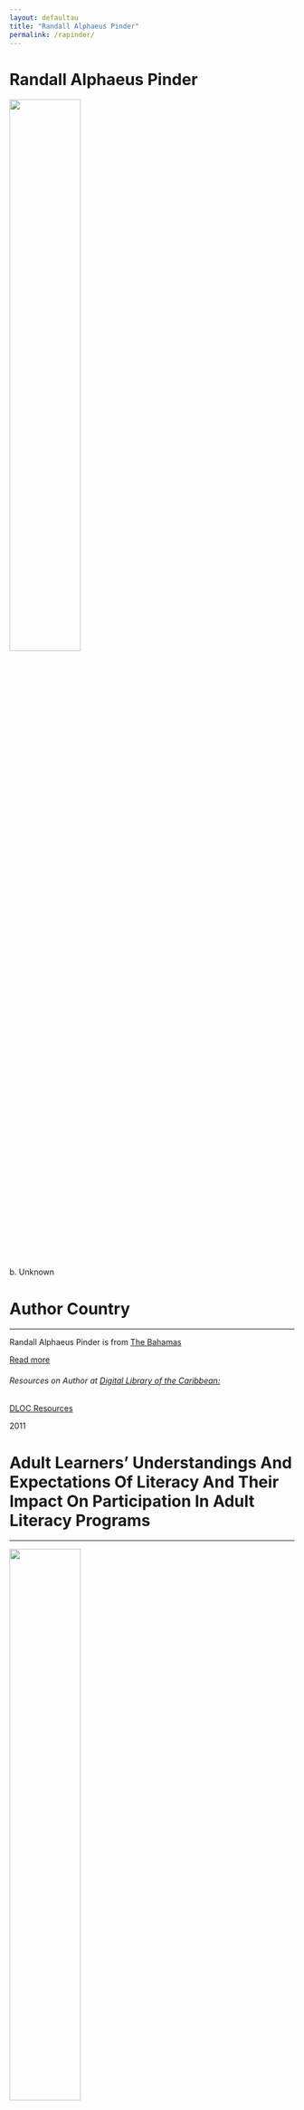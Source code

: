 ```yaml
---
layout: defaultau
title: "Randall Alphaeus Pinder"
permalink: /rapinder/
---
```

<!-- partial:index.partial.html -->
<div class="content">
    <h1>Randall Alphaeus Pinder</h1>
    <div class="quote">
        <div><img src="https://t4.ftcdn.net/jpg/03/40/12/49/360_F_340124934_bz3pQTLrdFpH92ekknuaTHy8JuXgG7fi.jpg" height="50%" width = "50%" class="logo"></div>
    </div>
    <div class="timeline">
        <div style="padding-bottom:100px;"></div>
        <div class="block">
            <div class="date right"><p class="right">b. Unknown</p></div>
            <div class="dot"></div>
            <div class="left first">
            <div class="author_country">
                <h1>Author Country</h1><hr>
          <div class="aclocation">  <p>Randall Alphaeus Pinder is from <a href="{{ site.baseurl }}/19">The Bahamas</a></p></div>
          <div class="acreadmore"><a href="#" target="_blank">Read more</a></div>
           <div class="aclocation">  <h6>Resources on Author at <a href="https://dloc.com" target="_blank">Digital Library of the Caribbean:</a></h6></div>
          <div class="dlocresources"><a href="https://www.dloc.com/AA00010703/00001/pdf" target="_blank">DLOC Resources</a></div>
            </div>
            </div>
            </div>
        <div class="block">
            <div class="date left"><p class="left">2011</p></div>
            <div class="dot"></div>
            <div class="right hide">
                <h1>Adult Learners’ Understandings And Expectations Of Literacy And Their Impact On Participation In Adult Literacy Programs</h1><hr>
                <p><img src="https://m.media-amazon.com/images/I/71BLgowQFHL._SY425_.jpg" height="50%" width = "50%"></p>
                <p>
                Language: English <br/>
                Publisher: University of Michigan<br/>
                Pub_location: Ann Arbor, MI, United States<br/>
                Genre: Nonfiction<br/>
                Length: 290 </p>
            </div>
        </div>
  <!-- partial -->
<script src='https://cdnjs.cloudflare.com/ajax/libs/jquery/3.1.1/jquery.min.js'></script><script  src="{{ site.baseurl }}/assets/js/authorscript.js"></script>